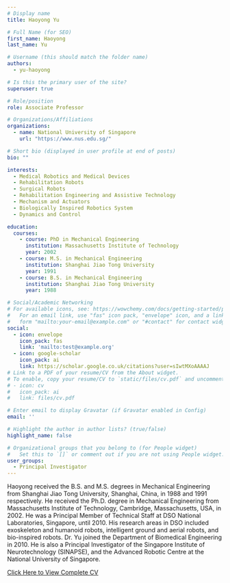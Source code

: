```yaml
---
# Display name
title: Haoyong Yu

# Full Name (for SEO)
first_name: Haoyong
last_name: Yu

# Username (this should match the folder name)
authors:
  - yu-haoyong

# Is this the primary user of the site?
superuser: true

# Role/position
role: Associate Professor

# Organizations/Affiliations
organizations:
  - name: National University of Singapore
    url: "https://www.nus.edu.sg/"

# Short bio (displayed in user profile at end of posts)
bio: ""

interests:
  - Medical Robotics and Medical Devices
  - Rehabilitation Robots
  - Surgical Robots
  - Rehabilitation Engineering and Assistive Technology
  - Mechanism and Actuators
  - Biologically Inspired Robotics System
  - Dynamics and Control

education:
  courses:
    - course: PhD in Mechanical Engineering
      institution: Massachusetts Institute of Technology
      year: 2002
    - course: M.S. in Mechanical Engineering
      institution: Shanghai Jiao Tong University
      year: 1991
    - course: B.S. in Mechanical Engineering
      institution: Shanghai Jiao Tong University
      year: 1988

# Social/Academic Networking
# For available icons, see: https://wowchemy.com/docs/getting-started/page-builder/#icons
#   For an email link, use "fas" icon pack, "envelope" icon, and a link in the
#   form "mailto:your-email@example.com" or "#contact" for contact widget.
social:
  - icon: envelope
    icon_pack: fas
    link: 'mailto:test@example.org'
  - icon: google-scholar
    icon_pack: ai
    link: https://scholar.google.co.uk/citations?user=sIwtMXoAAAAJ
# Link to a PDF of your resume/CV from the About widget.
# To enable, copy your resume/CV to `static/files/cv.pdf` and uncomment the lines below.
# - icon: cv
#   icon_pack: ai
#   link: files/cv.pdf

# Enter email to display Gravatar (if Gravatar enabled in Config)
email: ''

# Highlight the author in author lists? (true/false)
highlight_name: false

# Organizational groups that you belong to (for People widget)
#   Set this to `[]` or comment out if you are not using People widget.
user_groups:
  - Principal Investigator
---
```


Haoyong received the B.S. and M.S. degrees in Mechanical Engineering from Shanghai Jiao Tong University, Shanghai, China, in 1988 and 1991 respectively. He received the Ph.D. degree in Mechanical Engineering from Massachusetts Institute of Technology, Cambridge, Massachusetts, USA, in 2002. He was a Principal Member of Technical Staff at DSO National Laboratories, Singapore, until 2010. His research areas in DSO included exoskeleton and humanoid robots, intelligent ground and aerial robots, and bio-inspired robots. Dr. Yu joined the Department of Biomedical Engineering in 2010. He is also a Principal Investigator of the Singapore Institute of Neurotechnology (SINAPSE), and the Advanced Robotic Centre at the National University of Singapore.

[Click Here to View Complete CV](https://www.eng.nus.edu.sg/bme/staff/dr-yuhy/)
